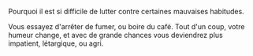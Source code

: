 Pourquoi il est si difficile de lutter contre certaines mauvaises habitudes.

Vous essayez d'arrêter de fumer, ou boire du café. Tout d'un coup, votre humeur change, et avec de grande chances vous deviendrez plus impatient, létargique, ou agri. 
